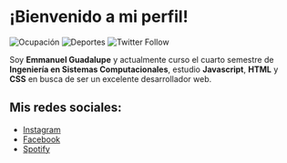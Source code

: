 # ¡Bienvenido a mi perfil!

![Ocupación](https://img.shields.io/badge/Ocupaci%C3%B3n:-Estudiante-green) ![Deportes](https://img.shields.io/badge/Deportes:-F%C3%BAtbol-blue) ![Twitter Follow](https://img.shields.io/twitter/follow/emmanuel__gpe?style=social)

Soy **Emmanuel Guadalupe** y actualmente curso el cuarto semestre de **Ingeniería en Sistemas Computacionales**, estudio **Javascript**, **HTML** y **CSS** en busca de ser un excelente desarrollador web.

## Mis redes sociales:
- [Instagram](https://www.instagram.com/_3.m.m_)
- [Facebook](https://www.facebook.com/emmanuelguadalup3/)
- [Spotify](https://open.spotify.com/user/9foaejiipwq5dbu3qzod5hl8l?fbclid=IwAR1MMt2EQRlUdD26ahYtrMDlsQdGj3rqTmxTxXH9ctjM-Kk97As_Bxz3LYg)
